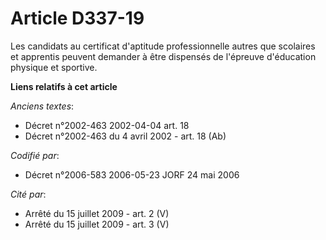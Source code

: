 # Article D337-19

Les candidats au certificat d'aptitude professionnelle autres que scolaires et apprentis peuvent demander à être dispensés de
l'épreuve d'éducation physique et sportive.

**Liens relatifs à cet article**

_Anciens textes_:

  - Décret n°2002-463 2002-04-04 art. 18
  - Décret n°2002-463 du 4 avril 2002 - art. 18 (Ab)

_Codifié par_:

  - Décret n°2006-583 2006-05-23 JORF 24 mai 2006

_Cité par_:

  - Arrêté du 15 juillet 2009 - art. 2 (V)
  - Arrêté du 15 juillet 2009 - art. 3 (V)
